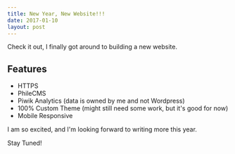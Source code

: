```yaml
---
title: New Year, New Website!!!
date: 2017-01-10
layout: post
---
```


Check it out, I finally got around to building a new website.

## Features

- HTTPS
- PhileCMS
- Piwik Analytics (data is owned by me and not Wordpress)
- 100% Custom Theme (might still need some work, but it's good for now)
- Mobile Responsive

I am so excited, and I'm looking forward to writing more this year.

Stay Tuned!
